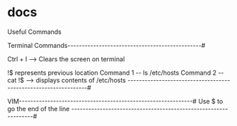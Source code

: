 # docs
Useful Commands

Terminal Commands-----------------------------------------------#

Ctrl + l --> Clears the screen on terminal

!$ represents previous location
Command 1 -- ls /etc/hosts
Command 2 -- cat !$ --> displays contents of /etc/hosts
----------------------------------------------------------------#



VIM-------------------------------------------------------------#
Use $ to go the end of the line
----------------------------------------------------------------#
